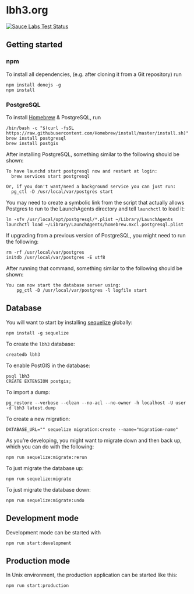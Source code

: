 # lbh3.org

[![Sauce Labs Test Status](https://saucelabs.com/browser-matrix/lbh3.svg)](https://saucelabs.com/u/lbh3)

## Getting started

### npm

To install all dependencies, (e.g. after cloning it from a Git repository) run

```
npm install donejs -g
npm install
```

### PostgreSQL

To install [Homebrew](https://brew.sh) & PostgreSQL, run

```shell
/bin/bash -c "$(curl -fsSL https://raw.githubusercontent.com/Homebrew/install/master/install.sh)"
brew install postgresql
brew install postgis
```

After installing PostgreSQL, something similar to the following should be shown:

```
To have launchd start postgresql now and restart at login:
  brew services start postgresql

Or, if you don't want/need a background service you can just run:
  pg_ctl -D /usr/local/var/postgres start
```

You may need to create a symbolic link from the script that actually allows Postgres to run to the LaunchAgents directory and tell `launchctl` to load it:

```shell
ln -sfv /usr/local/opt/postgresql/*.plist ~/Library/LaunchAgents
launchctl load ~/Library/LaunchAgents/homebrew.mxcl.postgresql.plist
```

If upgrading from a previous version of PostgreSQL, you might need to run the following:

```shell
rm -rf /usr/local/var/postgres
initdb /usr/local/var/postgres -E utf8
```

After running that command, something similar to the following should be shown:

```shell
You can now start the database server using:
    pg_ctl -D /usr/local/var/postgres -l logfile start
```

## Database

You will want to start by installing [sequelize](https://www.npmjs.com/package/sequelize) globally:

```shell
npm install -g sequelize
```

To create the `lbh3` database:

```shell
createdb lbh3
```

To enable PostGIS in the database:

```shell
psql lbh3
CREATE EXTENSION postgis;
```

To import a dump:

```
pg_restore --verbose --clean --no-acl --no-owner -h localhost -U user -d lbh3 latest.dump
```

To create a new migration:

```shell
DATABASE_URL="" sequelize migration:create --name="migration-name"
```

As you’re developing, you might want to migrate down and then back up, which you can do with the following:

```shell
npm run sequelize:migrate:rerun
```

To just migrate the database up:

```shell
npm run sequelize:migrate
```

To just migrate the database down:

```shell
npm run sequelize:migrate:undo
```

## Development mode

Development mode can be started with

```
npm run start:development
```

## Production mode

In Unix environment, the production application can be started like this:

```
npm run start:production
```
